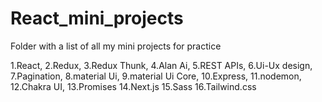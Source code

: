 # React_mini_projects
Folder with a list of all my mini projects for practice 

1.React, 
2.Redux, 
3.Redux Thunk, 
4.Alan Ai, 
5.REST APIs, 
6.Ui-Ux design, 
7.Pagination, 
8.material Ui, 
9.material Ui Core, 
10.Express, 
11.nodemon, 
12.Chakra UI,
13.Promises 
14.Next.js
15.Sass
16.Tailwind.css
